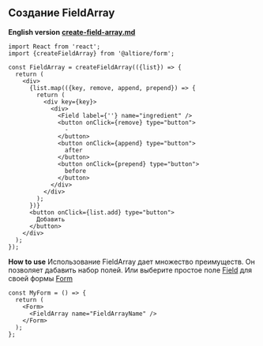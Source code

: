 ## Создание FieldArray

**English version** [**create-field-array.md**](create-field-array.md)

```tsx
import React from 'react';
import {createFieldArray} from '@altiore/form';

const FieldArray = createFieldArray(({list}) => {
  return (
    <div>
      {list.map(({key, remove, append, prepend}) => {
        return (
          <div key={key}>
            <div>
              <Field label={''} name="ingredient" />
              <button onClick={remove} type="button">
                -
              </button>
              <button onClick={append} type="button">
                after
              </button>
              <button onClick={prepend} type="button">
                before
              </button>
            </div>
          </div>
        );
      })}
      <button onClick={list.add} type="button">
        Добавить
      </button>
    </div>
  );
});
```

**How to use**
Использование FieldArray дает множество преимуществ. Он позволяет дабавить набор полей. Или выберите простое поле [Field](create-field.ru.md) для своей формы [Form](README.RU.md)

```tsx
const MyForm = () => {
  return (
    <Form>
      <FieldArray name="FieldArrayName" />
    </Form>
  );
};
```
